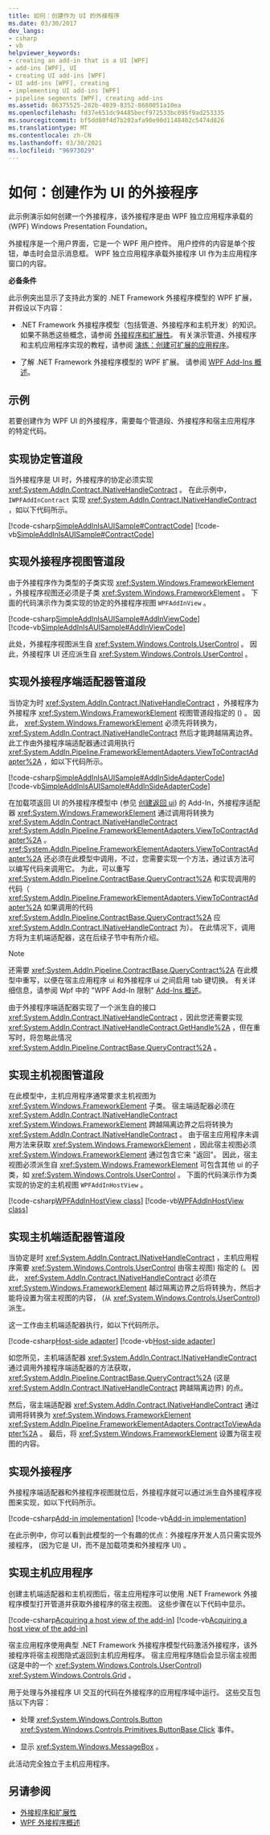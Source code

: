 ```yaml
---
title: 如何：创建作为 UI 的外接程序
ms.date: 03/30/2017
dev_langs:
- csharp
- vb
helpviewer_keywords:
- creating an add-in that is a UI [WPF]
- add-ins [WPF], UI
- creating UI add-ins [WPF]
- UI add-ins [WPF], creating
- implementing UI add-ins [WPF]
- pipeline segments [WPF], creating add-ins
ms.assetid: 86375525-282b-4039-8352-8680051a10ea
ms.openlocfilehash: fd37e651dc94485becf972533bc095f9ad253335
ms.sourcegitcommit: bf5dd80f4d7b202afa90e90d1148402c5474d826
ms.translationtype: MT
ms.contentlocale: zh-CN
ms.lasthandoff: 03/30/2021
ms.locfileid: "96973029"
---
```

# <a name="how-to-create-an-add-in-that-is-a-ui"></a>如何：创建作为 UI 的外接程序

此示例演示如何创建一个外接程序，该外接程序是由 WPF 独立应用程序承载的 (WPF) Windows Presentation Foundation。  
  
 外接程序是一个用户界面，它是一个 WPF 用户控件。 用户控件的内容是单个按钮，单击时会显示消息框。 WPF 独立应用程序承载外接程序 UI 作为主应用程序窗口的内容。  
  
 **必备条件**  
  
 此示例突出显示了支持此方案的 .NET Framework 外接程序模型的 WPF 扩展，并假设以下内容：  
  
- .NET Framework 外接程序模型（包括管道、外接程序和主机开发）的知识。 如果不熟悉这些概念，请参阅 [外接程序和扩展性](/previous-versions/dotnet/netframework-4.0/bb384200(v%3dvs.100))。 有关演示管道、外接程序和主机应用程序实现的教程，请参阅 [演练：创建可扩展的应用程序](/previous-versions/dotnet/netframework-4.0/bb788290(v%3dvs.100))。  
  
- 了解 .NET Framework 外接程序模型的 WPF 扩展。 请参阅 [WPF Add-Ins 概述](wpf-add-ins-overview.md)。  
  
## <a name="example"></a>示例  

 若要创建作为 WPF UI 的外接程序，需要每个管道段、外接程序和宿主应用程序的特定代码。  

<a name="Contract"></a>

## <a name="implementing-the-contract-pipeline-segment"></a>实现协定管道段

当外接程序是 UI 时，外接程序的协定必须实现 <xref:System.AddIn.Contract.INativeHandleContract> 。 在此示例中， `IWPFAddInContract` 实现 <xref:System.AddIn.Contract.INativeHandleContract> ，如以下代码所示。  
  
[!code-csharp[SimpleAddInIsAUISample#ContractCode](~/samples/snippets/csharp/VS_Snippets_Wpf/SimpleAddInIsAUISample/CSharp/Contracts/IWPFAddInContract.cs#contractcode)]
[!code-vb[SimpleAddInIsAUISample#ContractCode](~/samples/snippets/visualbasic/VS_Snippets_Wpf/SimpleAddInIsAUISample/VisualBasic/Contracts/IWPFAddInContract.vb#contractcode)]

<a name="AddInViewPipeline"></a>

## <a name="implementing-the-add-in-view-pipeline-segment"></a>实现外接程序视图管道段

由于外接程序作为类型的子类实现 <xref:System.Windows.FrameworkElement> ，外接程序视图还必须是子类 <xref:System.Windows.FrameworkElement> 。 下面的代码演示作为类实现的协定的外接程序视图 `WPFAddInView` 。  
  
[!code-csharp[SimpleAddInIsAUISample#AddInViewCode](~/samples/snippets/csharp/VS_Snippets_Wpf/SimpleAddInIsAUISample/CSharp/AddInViews/WPFAddInView.cs#addinviewcode)]  
[!code-vb[SimpleAddInIsAUISample#AddInViewCode](~/samples/snippets/visualbasic/VS_Snippets_Wpf/SimpleAddInIsAUISample/VisualBasic/AddInViews/WPFAddInView.vb#AddInViewCode)]  
  
此处，外接程序视图派生自 <xref:System.Windows.Controls.UserControl> 。 因此，外接程序 UI 还应派生自 <xref:System.Windows.Controls.UserControl> 。  
  
<a name="AddInSideAdapter"></a>

## <a name="implementing-the-add-in-side-adapter-pipeline-segment"></a>实现外接程序端适配器管道段

当协定为时 <xref:System.AddIn.Contract.INativeHandleContract> ，外接程序为外接程序 <xref:System.Windows.FrameworkElement> 视图管道段指定的 () 。 因此， <xref:System.Windows.FrameworkElement> 必须先将转换为， <xref:System.AddIn.Contract.INativeHandleContract> 然后才能跨越隔离边界。 此工作由外接程序端适配器通过调用执行 <xref:System.AddIn.Pipeline.FrameworkElementAdapters.ViewToContractAdapter%2A> ，如以下代码所示。  
  
[!code-csharp[SimpleAddInIsAUISample#AddInSideAdapterCode](~/samples/snippets/csharp/VS_Snippets_Wpf/SimpleAddInIsAUISample/CSharp/AddInSideAdapters/WPFAddIn_ViewToContractAddInSideAdapter.cs#addinsideadaptercode)]  
[!code-vb[SimpleAddInIsAUISample#AddInSideAdapterCode](~/samples/snippets/visualbasic/VS_Snippets_Wpf/SimpleAddInIsAUISample/VisualBasic/AddInSideAdapters/WPFAddIn_ViewToContractAddInSideAdapter.vb#addinsideadaptercode)]

在加载项返回 UI 的外接程序模型中 (参见 [创建返回 ui](how-to-create-an-add-in-that-returns-a-ui.md)) 的 Add-In，外接程序适配器 <xref:System.Windows.FrameworkElement> 通过调用将转换为 <xref:System.AddIn.Contract.INativeHandleContract> <xref:System.AddIn.Pipeline.FrameworkElementAdapters.ViewToContractAdapter%2A> 。 <xref:System.AddIn.Pipeline.FrameworkElementAdapters.ViewToContractAdapter%2A> 还必须在此模型中调用，不过，您需要实现一个方法，通过该方法可以编写代码来调用它。 为此，可以重写 <xref:System.AddIn.Pipeline.ContractBase.QueryContract%2A> 和实现调用的代码（ <xref:System.AddIn.Pipeline.FrameworkElementAdapters.ViewToContractAdapter%2A> 如果调用的代码 <xref:System.AddIn.Pipeline.ContractBase.QueryContract%2A> 应 <xref:System.AddIn.Contract.INativeHandleContract> 为）。 在此情况下，调用方将为主机端适配器，这在后续子节中有所介绍。  
  
> [!NOTE]
> 还需要 <xref:System.AddIn.Pipeline.ContractBase.QueryContract%2A> 在此模型中重写，以便在宿主应用程序 ui 和外接程序 ui 之间启用 tab 键切换。 有关详细信息，请参阅 Wpf 中的 "WPF Add-In 限制" [Add-Ins 概述](wpf-add-ins-overview.md)。  
  
由于外接程序端适配器实现了一个派生自的接口 <xref:System.AddIn.Contract.INativeHandleContract> ，因此您还需要实现 <xref:System.AddIn.Contract.INativeHandleContract.GetHandle%2A> ，但在重写时，将忽略此情况 <xref:System.AddIn.Pipeline.ContractBase.QueryContract%2A> 。  
  
<a name="HostViewPipeline"></a>

## <a name="implementing-the-host-view-pipeline-segment"></a>实现主机视图管道段

在此模型中，主机应用程序通常要求主机视图为 <xref:System.Windows.FrameworkElement> 子类。 宿主端适配器必须在 <xref:System.AddIn.Contract.INativeHandleContract> <xref:System.Windows.FrameworkElement> 跨越隔离边界之后将转换为 <xref:System.AddIn.Contract.INativeHandleContract> 。 由于宿主应用程序未调用方法来获取 <xref:System.Windows.FrameworkElement> ，因此宿主视图必须 <xref:System.Windows.FrameworkElement> 通过包含它来 "返回"。 因此，宿主视图必须派生自 <xref:System.Windows.FrameworkElement> 可包含其他 ui 的子类，如 <xref:System.Windows.Controls.UserControl> 。 下面的代码演示作为类实现的协定的主机视图 `WPFAddInHostView` 。  

[!code-csharp[WPFAddInHostView class](~/samples/snippets/csharp/VS_Snippets_Wpf/SimpleAddInIsAUISample/CSharp/HostViews/WPFAddInHostView.cs#HostViewCode)]
[!code-vb[WPFAddInHostView class](~/samples/snippets/visualbasic/VS_Snippets_Wpf/SimpleAddInIsAUISample/VisualBasic/HostViews/WPFAddInHostView.vb#HostViewCode)]

<a name="HostSideAdapter"></a>

## <a name="implementing-the-host-side-adapter-pipeline-segment"></a>实现主机端适配器管道段

当协定是时 <xref:System.AddIn.Contract.INativeHandleContract> ，主机应用程序需要 <xref:System.Windows.Controls.UserControl> 由宿主视图) 指定的 (。 因此， <xref:System.AddIn.Contract.INativeHandleContract> 必须在 <xref:System.Windows.FrameworkElement> 越过隔离边界之后将转换为，然后才能将设置为宿主视图的内容， (从 <xref:System.Windows.Controls.UserControl>) 派生。  
  
这一工作由主机端适配器执行，如以下代码所示。  

[!code-csharp[Host-side adapter](~/samples/snippets/csharp/VS_Snippets_Wpf/SimpleAddInIsAUISample/CSharp/HostSideAdapters/WPFAddIn_ContractToViewHostSideAdapter.cs#HostSideAdapterCode)]
[!code-vb[Host-side adapter](~/samples/snippets/visualbasic/VS_Snippets_Wpf/SimpleAddInIsAUISample/VisualBasic/HostSideAdapters/WPFAddIn_ContractToViewHostSideAdapter.vb#HostSideAdapterCode)]

如您所见，主机端适配器 <xref:System.AddIn.Contract.INativeHandleContract> 通过调用外接程序端适配器的方法获取， <xref:System.AddIn.Pipeline.ContractBase.QueryContract%2A> (这是 <xref:System.AddIn.Contract.INativeHandleContract> 跨越隔离边界) 的点。  
  
然后，宿主端适配器 <xref:System.AddIn.Contract.INativeHandleContract> 通过调用将转换为 <xref:System.Windows.FrameworkElement> <xref:System.AddIn.Pipeline.FrameworkElementAdapters.ContractToViewAdapter%2A> 。 最后，将 <xref:System.Windows.FrameworkElement> 设置为宿主视图的内容。  
  
<a name="AddIn"></a>

## <a name="implementing-the-add-in"></a>实现外接程序

外接程序端适配器和外接程序视图就位后，外接程序就可以通过派生自外接程序视图来实现，如以下代码所示。  

[!code-csharp[Add-in implementation](~/samples/snippets/csharp/VS_Snippets_Wpf/SimpleAddInIsAUISample/CSharp/WPFAddIn1/AddInUI.xaml.cs#AddInCodeBehind)]
[!code-vb[Add-in implementation](~/samples/snippets/visualbasic/VS_Snippets_Wpf/SimpleAddInIsAUISample/VisualBasic/WPFAddIn1/AddInUI.xaml.vb#AddInCodeBehind)]

在此示例中，你可以看到此模型的一个有趣的优点：外接程序开发人员只需实现外接程序， (因为它是 UI，而不是加载项类和外接程序 UI) 。  
  
<a name="HostApp"></a>

## <a name="implementing-the-host-application"></a>实现主机应用程序

创建主机端适配器和主机视图后，宿主应用程序可以使用 .NET Framework 外接程序模型打开管道并获取外接程序的宿主视图。 这些步骤在以下代码中显示。  

[!code-csharp[Acquiring a host view of the add-in](~/samples/snippets/csharp/VS_Snippets_Wpf/SimpleAddInIsAUISample/CSharp/Host/MainWindow.xaml.cs#GetUICode)]
[!code-vb[Acquiring a host view of the add-in](~/samples/snippets/visualbasic/VS_Snippets_Wpf/SimpleAddInIsAUISample/VisualBasic/Host/MainWindow.xaml.vb#GetUICode)]

宿主应用程序使用典型 .NET Framework 外接程序模型代码激活外接程序，该外接程序将宿主视图隐式返回到主机应用程序。 宿主应用程序随后会显示宿主视图 (这是中的一个 <xref:System.Windows.Controls.UserControl>) <xref:System.Windows.Controls.Grid> 。  
  
 用于处理与外接程序 UI 交互的代码在外接程序的应用程序域中运行。 这些交互包括以下内容：  
  
- 处理 <xref:System.Windows.Controls.Button> <xref:System.Windows.Controls.Primitives.ButtonBase.Click> 事件。  
  
- 显示 <xref:System.Windows.MessageBox> 。  
  
 此活动完全独立于主机应用程序。  
  
## <a name="see-also"></a>另请参阅

- [外接程序和扩展性](/previous-versions/dotnet/netframework-4.0/bb384200(v%3dvs.100))
- [WPF 外接程序概述](wpf-add-ins-overview.md)
